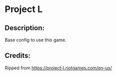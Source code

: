 # Project L

## Description: 

Base config to use this game.

## Credits: 

Ripped from https://project-l.riotgames.com/en-us/

